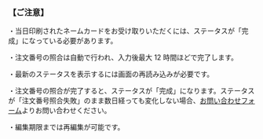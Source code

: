 ### 【ご注意】

・当日印刷されたネームカードをお受け取りいただくには、ステータスが「完成」になっている必要があります。

・注文番号の照合は自動で行われ、入力後最大 12 時間ほどで完了します。

・最新のステータスを表示するには画面の再読み込みが必要です。

・注文番号の照合が完了すると、ステータスが「完成」になります。ステータスが「注文番号照合失敗」のまま数日経っても変化しない場合、[お問い合わせフォーム](./#form)よりお問い合わせください。

・編集期限までは再編集が可能です。
